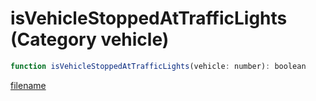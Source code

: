 # isVehicleStoppedAtTrafficLights (Category vehicle)

```js
function isVehicleStoppedAtTrafficLights(vehicle: number): boolean
```

[filename](isVehicleStoppedAtTrafficLights_m.md ':include')